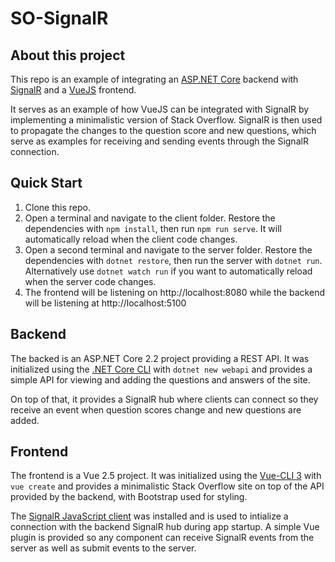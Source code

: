 # SO-SignalR

## About this project
This repo is an example of integrating an [ASP.NET Core](https://docs.microsoft.com/en-us/aspnet/core/?view=aspnetcore-2.2) backend with [SignalR](https://docs.microsoft.com/en-us/aspnet/core/signalr/introduction?view=aspnetcore-2.2) and a [VueJS](https://vuejs.org/) frontend.

It serves as an example of how VueJS can be integrated with SignalR by implementing a minimalistic version of Stack Overflow. SignalR is then used to propagate the changes to the question score and new questions, which serve as examples for receiving and sending events through the SignalR connection.

## Quick Start
1. Clone this repo.
1. Open a terminal and navigate to the client folder. Restore the dependencies with `npm install`, then run `npm run serve`. It will automatically reload when the client code changes.
1. Open a second terminal and navigate to the server folder. Restore the dependencies with `dotnet restore`, then run the server with `dotnet run`. Alternatively use `dotnet watch run` if you want to automatically reload when the server code changes.
1. The frontend will be listening on http://localhost:8080 while the backend will be listening at http://localhost:5100

## Backend
The backed is an ASP.NET Core 2.2 project providing a REST API. It was initialized using the [.NET Core CLI](https://docs.microsoft.com/en-us/dotnet/core/tools/?tabs=netcore2x) with `dotnet new webapi` and provides a simple API for viewing and adding the questions and answers of the site.

On top of that, it provides a SignalR hub where clients can connect so they receive an event when question scores change and new questions are added.

## Frontend
The frontend is a Vue 2.5 project. It was initialized using the [Vue-CLI 3](https://cli.vuejs.org/) with `vue create` and provides a minimalistic Stack Overflow site on top of the API provided by the backend, with Bootstrap used for styling.

The [SignalR JavaScript client](https://docs.microsoft.com/en-us/aspnet/core/signalr/javascript-client?view=aspnetcore-2.2) was installed and is used to intialize a connection with the backend SignalR hub during app startup. A simple Vue plugin is provided so any component can receive SignalR events from the server as well as submit events to the server.
